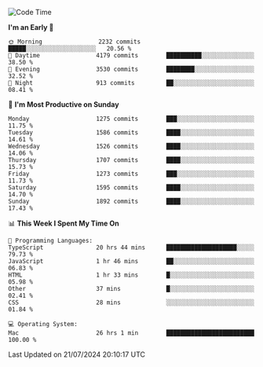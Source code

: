 <!--START_SECTION:waka-->
![Code Time](http://img.shields.io/badge/Code%20Time-4%2C198%20hrs%2053%20mins-blue)

**I'm an Early 🐤** 

```text
🌞 Morning                2232 commits        █████░░░░░░░░░░░░░░░░░░░░   20.56 % 
🌆 Daytime                4179 commits        ██████████░░░░░░░░░░░░░░░   38.50 % 
🌃 Evening                3530 commits        ████████░░░░░░░░░░░░░░░░░   32.52 % 
🌙 Night                  913 commits         ██░░░░░░░░░░░░░░░░░░░░░░░   08.41 % 
```
📅 **I'm Most Productive on Sunday** 

```text
Monday                   1275 commits        ███░░░░░░░░░░░░░░░░░░░░░░   11.75 % 
Tuesday                  1586 commits        ████░░░░░░░░░░░░░░░░░░░░░   14.61 % 
Wednesday                1526 commits        ████░░░░░░░░░░░░░░░░░░░░░   14.06 % 
Thursday                 1707 commits        ████░░░░░░░░░░░░░░░░░░░░░   15.73 % 
Friday                   1273 commits        ███░░░░░░░░░░░░░░░░░░░░░░   11.73 % 
Saturday                 1595 commits        ████░░░░░░░░░░░░░░░░░░░░░   14.70 % 
Sunday                   1892 commits        ████░░░░░░░░░░░░░░░░░░░░░   17.43 % 
```


📊 **This Week I Spent My Time On** 

```text
💬 Programming Languages: 
TypeScript               20 hrs 44 mins      ████████████████████░░░░░   79.73 % 
JavaScript               1 hr 46 mins        ██░░░░░░░░░░░░░░░░░░░░░░░   06.83 % 
HTML                     1 hr 33 mins        █░░░░░░░░░░░░░░░░░░░░░░░░   05.98 % 
Other                    37 mins             █░░░░░░░░░░░░░░░░░░░░░░░░   02.41 % 
CSS                      28 mins             ░░░░░░░░░░░░░░░░░░░░░░░░░   01.84 % 

💻 Operating System: 
Mac                      26 hrs 1 min        █████████████████████████   100.00 % 
```


 Last Updated on 21/07/2024 20:10:17 UTC
<!--END_SECTION:waka-->
